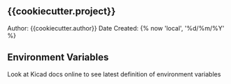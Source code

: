 {{cookiecutter.project}}
-----------------
Author: {{cookiecutter.author}}
Date Created: {% now 'local', '%d/%m/%Y' %}

Environment Variables
---------------------
Look at Kicad docs online to see latest definition of
environment variables

